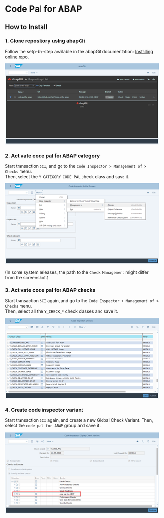# Code Pal for ABAP 

## How to Install

### 1. Clone repository using abapGit
Follow the setp-by-step available in the abapGit documentation: [Installing online repo](https://docs.abapgit.org/guide-online-install.html).

![](imgs/clone-repository.png)

### 2. Activate code pal for ABAP category
Start transaction `SCI`, and go to the `Code Inspector > Management of > Checks` menu.  
Then, select the `Y_CATEGORY_CODE_PAL` check class and save it.

![](imgs/sci-management-of-checks.png)

(In some system releases, the path to the `Check Management` might differ from the screenshot.)

### 3. Activate code pal for ABAP checks
Start transaction `SCI` again, and go to the `Code Inspector > Management of > Checks` menu.  
Then, select all the `Y_CHECK_*` check classes and save it.

![](imgs/sci-checks.png)

### 4. Create code inspector variant
Start transaction `SCI` again, and create a new Global Check Variant. 
Then, select the `code pal for ABAP` group and save it.

![](imgs/sci-check-variant.png)
